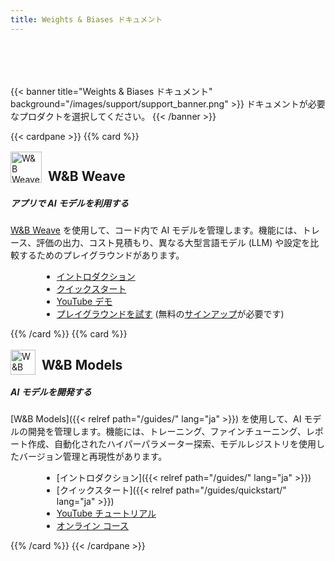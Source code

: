```yaml
---
title: Weights & Biases ドキュメント
---
```


<div style="padding-top:50px;">&nbsp;</div>
<div style="max-width:1200px; margin: 0 auto">
{{< banner title="Weights & Biases ドキュメント" background="/images/support/support_banner.png" >}}
ドキュメントが必要なプロダクトを選択してください。
{{< /banner >}}

{{< cardpane >}}
{{% card %}}<div onclick="window.location.href='https://weave-docs.wandb.ai'" style="cursor: pointer;">

<div className="card-banner-icon" style="float:left;margin-right:10px !important; margin-top: -12px !important">
<img src="/img/weave-logo.svg" alt="W&B Weave ロゴ" width="50" height="50"/>
</div>
<h2>W&B Weave</h2>

##### アプリで AI モデルを利用する

[W&B Weave](https://weave-docs.wandb.ai/) を使用して、コード内で AI モデルを管理します。機能には、トレース、評価の出力、コスト見積もり、異なる大型言語モデル (LLM) や設定を比較するためのプレイグラウンドがあります。

- [イントロダクション](https://weave-docs.wandb.ai/)
- [クイックスタート](https://weave-docs.wandb.ai/quickstart)
- [YouTube デモ](https://www.youtube.com/watch?v=IQcGGNLN3zo)
- [プレイグラウンドを試す](https://wandb.ai/wandb/weave-playground/weave/playground) (無料の[サインアップ](https://wandb.ai/signup)が必要です)

</div>{{% /card %}}
{{% card %}}<div onclick="window.location.href='/guides'" style="cursor: pointer;">

<div className="card-banner-icon" style="float:left;margin-right:10px !important; margin-top: -12px !important">
<img src="/img/wandb-gold.svg" alt="W&B Models ロゴ" width="40" height="40"/>
</div>
<h2>W&B Models</h2>

##### AI モデルを開発する

[W&B Models]({{< relref path="/guides/" lang="ja" >}}) を使用して、AI モデルの開発を管理します。機能には、トレーニング、ファインチューニング、レポート作成、自動化されたハイパーパラメーター探索、モデルレジストリを使用したバージョン管理と再現性があります。

- [イントロダクション]({{< relref path="/guides/" lang="ja" >}})
- [クイックスタート]({{< relref path="/guides/quickstart/" lang="ja" >}})
- [YouTube チュートリアル](https://www.youtube.com/watch?v=tHAFujRhZLA)
- [オンライン コース](https://wandb.ai/site/courses/101/)

</div>{{% /card %}}
{{< /cardpane >}}



</div>

<!-- プレビューリンクテスト用の変更 -->

<style>
.td-card-group { margin: 0 auto }
p { overflow: hidden; display: block; }
ul { margin-left: 50px; }
</style>